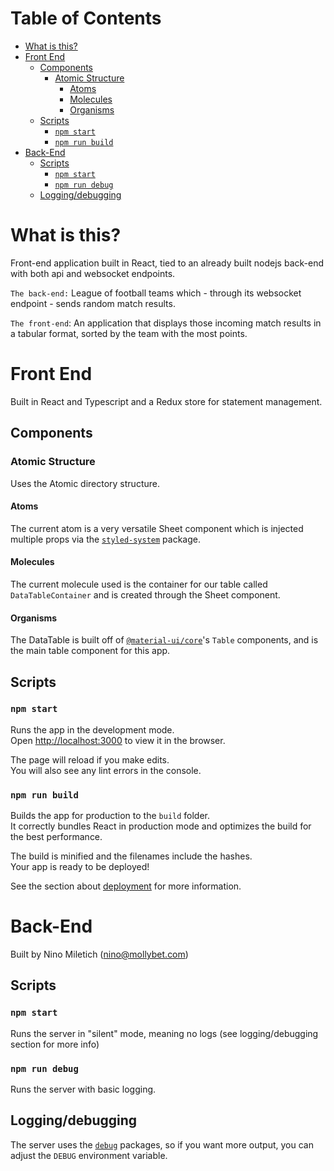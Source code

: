 # Table of Contents
- [What is this?](#what-is-this-)
- [Front End](#front-end)
  * [Components](#components)
    + [Atomic Structure](#atomic-structure)
      - [Atoms](#atoms)
      - [Molecules](#molecules)
      - [Organisms](#organisms)
  * [Scripts](#scripts)
    + [`npm start`](#-npm-start-)
    + [`npm run build`](#-npm-run-build-)
- [Back-End](#back-end)
  * [Scripts](#scripts-1)
    + [`npm start`](#-npm-start--1)
    + [`npm run debug`](#-npm-run-debug-)
  * [Logging/debugging](#logging-debugging)

# What is this?
Front-end application built in React, tied to an already built nodejs back-end with both api and websocket endpoints.  

`The back-end:` League of football teams which - through its websocket endpoint - sends random match results. 

`The front-end`: An application that displays those incoming match results in a tabular format, sorted by the team with the most points.

# Front End 

Built in React and Typescript and a Redux store for statement management.

## Components

### Atomic Structure
Uses the Atomic directory structure.

#### Atoms 
The current atom is a very versatile Sheet component which is injected multiple props via the [`styled-system`](https://www.npmjs.com/package/styled-system) package.

#### Molecules
The current molecule used is the container for our table called `DataTableContainer` and is created through the Sheet component.

#### Organisms
The DataTable is built off of [`@material-ui/core`](material-ui.com/)'s `Table` components, and is the main table component for this app.

## Scripts

### `npm start`

Runs the app in the development mode.<br />
Open [http://localhost:3000](http://localhost:3000) to view it in the browser.

The page will reload if you make edits.<br />
You will also see any lint errors in the console.

### `npm run build`

Builds the app for production to the `build` folder.<br />
It correctly bundles React in production mode and optimizes the build for the best performance.

The build is minified and the filenames include the hashes.<br />
Your app is ready to be deployed!

See the section about [deployment](https://facebook.github.io/create-react-app/docs/deployment) for more information.

# Back-End

Built by Nino Miletich (<nino@mollybet.com>)

## Scripts

### `npm start`

Runs the server in "silent" mode, meaning no logs (see logging/debugging section for more info)

### `npm run debug`

Runs the server with basic logging.

## Logging/debugging

The server uses the [`debug`](https://www.npmjs.com/package/debug) packages, so if you want more output,
you can adjust the `DEBUG` environment variable.